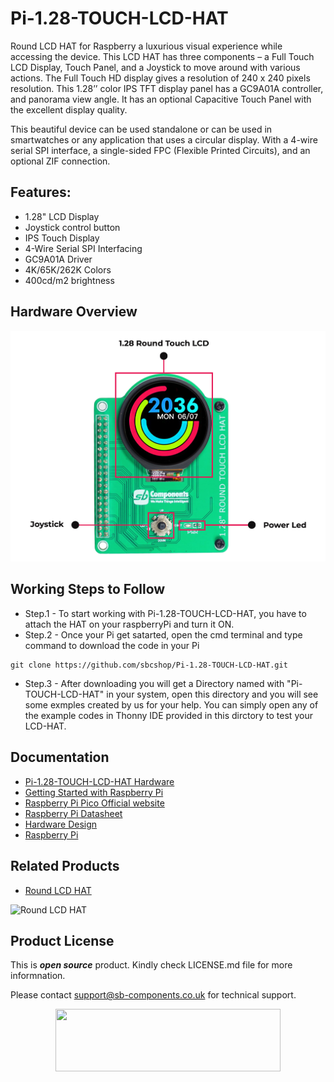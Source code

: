 # Pi-1.28-TOUCH-LCD-HAT
Round LCD HAT for Raspberry a luxurious visual experience while accessing the device. This LCD HAT has three components – a Full Touch LCD Display, Touch Panel, and a Joystick to move around with various actions. The Full Touch HD display gives a resolution of 240 x 240 pixels resolution. This 1.28’’ color IPS TFT display panel has a GC9A01A controller, and panorama view angle. It has an optional Capacitive Touch Panel with the excellent display quality.

This beautiful device can be used standalone or can be used in smartwatches or any application that uses a circular display. With a 4-wire serial SPI interface, a single-sided FPC (Flexible Printed Circuits), and an optional ZIF connection.

## Features:

* 1.28" LCD Display
* Joystick control button
* IPS Touch Display
* 4-Wire Serial SPI Interfacing
* GC9A01A Driver
* 4K/65K/262K Colors
* 400cd/m2 brightness



## Hardware Overview

<img src ="https://github.com/sbcshop/Pi-1.28-TOUCH-LCD-HAT/blob/main/Images/1.28%20Round%20Touch%20LCD%20HAT%20for%20Raspberry%20Pi.png" />

## Working Steps to Follow

* Step.1 - To start working with Pi-1.28-TOUCH-LCD-HAT, you have to attach the HAT on your raspberryPi and turn it ON.
* Step.2 - Once your Pi get satarted, open the cmd terminal and type command  to download the code in your Pi
```
git clone https://github.com/sbcshop/Pi-1.28-TOUCH-LCD-HAT.git
```
* Step.3 - After downloading you will get a Directory named with "Pi-TOUCH-LCD-HAT" in your system, open this directory and you will see some exmples created by us for your help. You can simply open any of the example codes in Thonny IDE provided in this dirctory to test your LCD-HAT.

## Documentation

* [Pi-1.28-TOUCH-LCD-HAT Hardware](https://github.com/sbcshop/Pi-1.28-TOUCH-LCD-HAT-Hardware)
* [Getting Started with Raspberry Pi](https://www.raspberrypi.com/documentation/computers/getting-started.html)
* [Raspberry Pi Pico Official website](https://www.raspberrypi.com/documentation/microcontrollers/)
* [Raspberry Pi Datasheet](https://www.raspberrypi.com/documentation/computers/compute-module.html)
* [Hardware Design](https://www.raspberrypi.com/documentation/computers/compute-module.html)
* [Raspberry Pi](https://www.raspberrypi.com/documentation/microcontrollers/raspberry-pi-pico.html)

## Related Products

* [Round LCD HAT](https://shop.sb-components.co.uk/products/round-lcd-hat-for-raspberry-pi?_pos=3&_sid=b3a6e03ae&_ss=r)

 ![Round LCD HAT](https://cdn.shopify.com/s/files/1/1217/2104/products/RaspberryPiRoundLCD.png?v=1619171155&width=400)


## Product License

This is ***open source*** product. Kindly check LICENSE.md file for more informnation.

Please contact [support@sb-components.co.uk](support@sb-components.co.uk) for technical support.
<p align="center">
  <img width="360" height="100" src="https://cdn.shopify.com/s/files/1/1217/2104/files/Logo_sb_component_3.png?v=1666086771&width=350">
</p>




